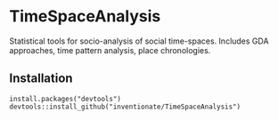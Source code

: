 # TimeSpaceAnalysis
Statistical tools for socio-analysis of social time-spaces. Includes GDA approaches, time pattern analysis, place chronologies.

## Installation

```
install.packages("devtools")
devtools::install_github("inventionate/TimeSpaceAnalysis")
```
